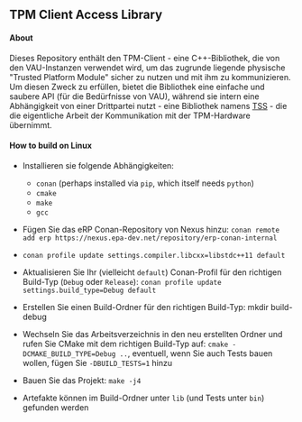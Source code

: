 ## TPM Client Access Library

#### About

Dieses Repository enthält den TPM-Client - eine C++-Bibliothek, die von den VAU-Instanzen verwendet wird, um das zugrunde liegende physische "Trusted Platform Module" sicher zu nutzen und mit ihm zu kommunizieren. Um diesen Zweck zu erfüllen, bietet die Bibliothek eine einfache und saubere API (für die Bedürfnisse von VAU), während sie intern eine Abhängigkeit von einer Drittpartei nutzt - eine Bibliothek namens [TSS](https://github.com/kgoldman/ibmtss) - die die eigentliche Arbeit der Kommunikation mit der TPM-Hardware übernimmt.

#### How to build on Linux

- Installieren sie folgende Abhängigkeiten:
  - `conan` (perhaps installed via `pip`, which itself needs `python`)
  - `cmake`
  - `make`
  - `gcc`

- Fügen Sie das eRP Conan-Repository von Nexus hinzu: `conan remote add erp https://nexus.epa-dev.net/repository/erp-conan-internal`

- `conan profile update settings.compiler.libcxx=libstdc++11 default`

- Aktualisieren Sie Ihr (vielleicht `default`) Conan-Profil für den richtigen Build-Typ (`Debug` oder `Release`): `conan profile update settings.build_type=Debug default`

- Erstellen Sie einen Build-Ordner für den richtigen Build-Typ: mkdir build-debug

- Wechseln Sie das Arbeitsverzeichnis in den neu erstellten Ordner und rufen Sie CMake mit dem richtigen Build-Typ auf: `cmake -DCMAKE_BUILD_TYPE=Debug ..`, eventuell, wenn Sie auch Tests bauen wollen, fügen Sie `-DBUILD_TESTS=1` hinzu

- Bauen Sie das Projekt: `make -j4`

- Artefakte können im Build-Ordner unter `lib` (und Tests unter `bin`) gefunden werden

